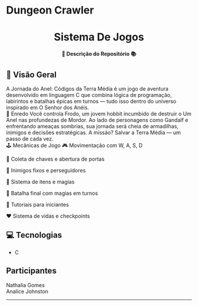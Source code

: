 # Dungeon Crawler

<h1 align="center">Sistema De Jogos</h1>



<div align="center">
  <strong>🚀 Descrição do Repositório 📚</strong>
</div>



## 🔭 Visão Geral
A Jornada do Anel: Códigos da Terra Média é um jogo de aventura desenvolvido em linguagem C que combina lógica de programação, labirintos e batalhas épicas em turnos — tudo isso dentro do universo inspirado em O Senhor dos Anéis. <br>
📖 Enredo
Você controla Frodo, um jovem hobbit incumbido de destruir o Um Anel nas profundezas de Mordor. Ao lado de personagens como Gandalf e enfrentando ameaças sombrias, sua jornada será cheia de armadilhas, inimigos e decisões estratégicas. A missão? Salvar a Terra Média — um passo de cada vez. <br>
🕹️ Mecânicas de Jogo
🎮 Movimentação com W, A, S, D

🔐 Coleta de chaves e abertura de portas

🧟 Inimigos fixos e perseguidores

🧪 Sistema de itens e magias

🧙 Batalha final com magias em turnos

🧩 Tutoriais para iniciantes

❤️ Sistema de vidas e checkpoints





## 💻 Tecnologias

- C

## Participantes
Nathalia Gomes <br>
Analice Johnston


---



